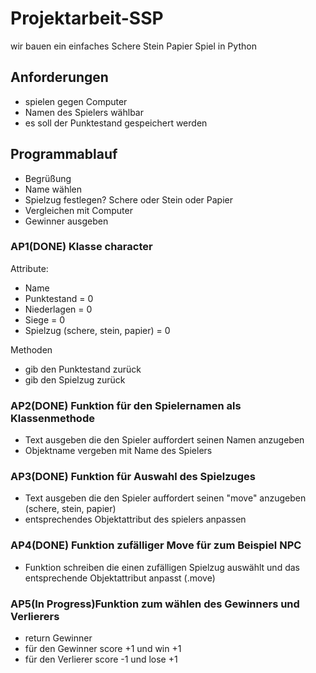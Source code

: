 # Projektarbeit-SSP
wir bauen ein einfaches Schere Stein Papier Spiel in Python

## Anforderungen


- spielen gegen Computer
- Namen des Spielers wählbar
- es soll der Punktestand gespeichert werden

## Programmablauf

- Begrüßung
- Name wählen
- Spielzug festlegen? Schere oder Stein oder Papier
- Vergleichen mit Computer 
- Gewinner ausgeben




### AP1(**DONE**) Klasse character

Attribute:

- Name
- Punktestand = 0
- Niederlagen = 0
- Siege = 0
- Spielzug (schere, stein, papier) = 0

Methoden
- gib den Punktestand zurück
- gib den Spielzug zurück



### AP2(**DONE**) Funktion für den Spielernamen als Klassenmethode

- Text ausgeben die den Spieler auffordert seinen Namen anzugeben
- Objektname vergeben mit Name des Spielers


### AP3(**DONE**) Funktion für Auswahl des Spielzuges

- Text ausgeben die den Spieler auffordert seinen "move" anzugeben (schere, stein, papier)
- entsprechendes Objektattribut des spielers anpassen


### AP4(**DONE**) Funktion zufälliger Move für zum Beispiel NPC 

- Funktion schreiben die einen zufälligen Spielzug auswählt und das entsprechende Objektattribut anpasst (.move)


### AP5(**In Progress**)Funktion zum wählen des Gewinners und Verlierers

- return Gewinner
- für den Gewinner score +1 und win +1
- für den Verlierer score -1 und lose +1

